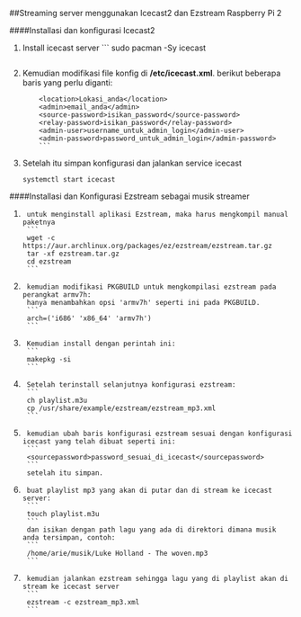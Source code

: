 ##Streaming server menggunakan Icecast2 dan Ezstream Raspberry Pi 2

####Installasi dan konfigurasi Icecast2
1.	Install icecast server
        ```
	sudo pacman -Sy icecast
	```
2.	Kemudian modifikasi file konfig di **/etc/icecast.xml**. berikut beberapa baris yang perlu diganti:
	```
        <location>Lokasi_anda</location>
        <admin>email_anda</admin>
        <source-password>isikan_password</source-password>
        <relay-password>isikan_password</relay-password>
        <admin-user>username_untuk_admin_login</admin-user>
        <admin-password>password_untuk_admin_login</admin-password>
        ```
3.	Setelah itu simpan konfigurasi dan jalankan service icecast
	```
	systemctl start icecast
	```

####Installasi dan Konfigurasi Ezstream sebagai musik streamer

1.      untuk menginstall aplikasi Ezstream, maka harus mengkompil manual paketnya
        ```
        wget -c https://aur.archlinux.org/packages/ez/ezstream/ezstream.tar.gz
        tar -xf ezstream.tar.gz
        cd ezstream
        ```
2.      kemudian modifikasi PKGBUILD untuk mengkompilasi ezstream pada perangkat armv7h:
        hanya menambahkan opsi 'armv7h' seperti ini pada PKGBUILD.
        ```
        arch=('i686' 'x86_64' 'armv7h')
        ```
3.      Kemudian install dengan perintah ini:
        ```
        makepkg -si
        ```
4.      Setelah terinstall selanjutnya konfigurasi ezstream:
        ```
        ch playlist.m3u
        cp /usr/share/example/ezstream/ezstream_mp3.xml
        ```
5.      kemudian ubah baris konfigurasi ezstream sesuai dengan konfigurasi icecast yang telah dibuat seperti ini:
        ```
        <sourcepassword>password_sesuai_di_icecast</sourcepassword>
        ```
        setelah itu simpan.
6.      buat playlist mp3 yang akan di putar dan di stream ke icecast server:
        ```
        touch playlist.m3u
        ```
        dan isikan dengan path lagu yang ada di direktori dimana musik anda tersimpan, contoh:
        ```
        /home/arie/musik/Luke Holland - The woven.mp3
        ```
7.      kemudian jalankan ezstream sehingga lagu yang di playlist akan di stream ke icecast server
        ```
        ezstream -c ezstream_mp3.xml
        ```
        
